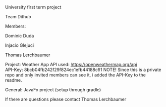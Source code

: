 University first term project

Team Dithub

Members:

Dominic Duda

Injacio Glejuci

Thomas Lerchbaumer 


Project: Weather App 
API used: https://openweathermap.org/api  
API-Key: 8bcb04fb242f29f824ec1efb44188c91
NOTE! Since this is a private repo and only invited members can see it, i added the API-Key to the readme.

General:
JavaFx project (setup through gradle)

If there are questions please contact Thomas Lerchbaumer